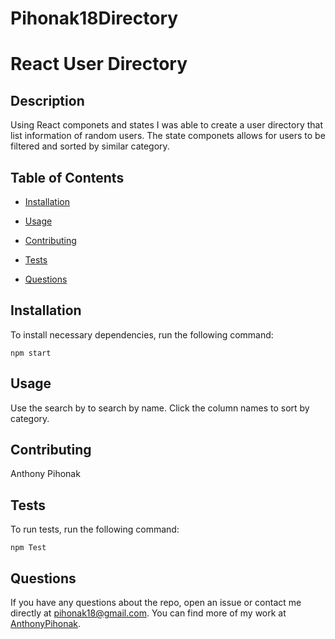 # Pihonak18Directory

# React User Directory

## Description

Using React componets and states I was able to create a user directory that list information of random users. The state componets allows for users to be filtered and sorted by similar category.

## Table of Contents

- [Installation](#installation)

- [Usage](#usage)

- [Contributing](#contributing)

- [Tests](#tests)

- [Questions](#questions)

## Installation

To install necessary dependencies, run the following command:

```
npm start
```

## Usage

Use the search by to search by name. Click the column names to sort by category.

## Contributing

Anthony Pihonak

## Tests

To run tests, run the following command:

```
npm Test

```

## Questions

If you have any questions about the repo, open an issue or contact me directly at pihonak18@gmail.com. You can find more of my work at [AnthonyPihonak](https://github.com/Pihonak18/).
